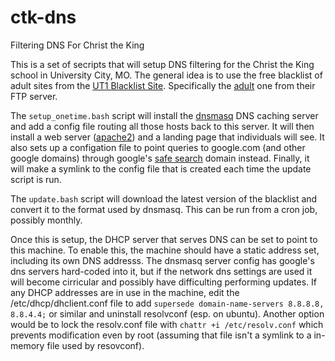 # ctk-dns
Filtering DNS For Christ the King

This is a set of secripts that will setup DNS filtering for the Christ the King school in University City, MO. The general idea is to use the free blacklist of adult sites from the [UT1 Blacklist Site](http://dsi.ut-capitole.fr/blacklists/index_en.php). Specifically the [adult](ftp://ftp.ut-capitole.fr/pub/reseau/cache/squidguard_contrib/adult.tar.gz) one from their FTP server.

The `setup_onetime.bash` script will install the [dnsmasq](http://www.thekelleys.org.uk/dnsmasq/doc.html) DNS caching server and add a config file routing all those hosts back to this server. It will then install a web server ([apache2](https://httpd.apache.org/)) and a landing page that individuals will see. It also sets up a configation file to point queries to google.com (and other google domains) through google's [safe search](https://support.google.com/websearch/answer/186669?hl=en) domain instead. Finally, it will make a symlink to the config file that is created each time the update script is run.

The `update.bash` script will download the latest version of the blacklist and convert it to the format used by dnsmasq.  This can be run from a cron job, possibly monthly.

Once this is setup, the DHCP server that serves DNS can be set to point to this machine. To enable this, the machine should have a static address set, including its own DNS addresss. The dnsmasq server config has google's dns servers hard-coded into it, but if the network dns settings are used it will become cirricular and possibly have difficulting performing updates. If any DHCP addresses are in use in the machine, edit the /etc/dhcp/dhclient.conf file to add `supersede domain-name-servers 8.8.8.8, 8.8.4.4;` or similar and uninstall resolvconf (esp. on ubuntu). 
Another option would be to lock the resolv.conf file with `chattr +i /etc/resolv.conf` which prevents modification even by root (assuming that file isn't a symlink to a in-memory file used by resovconf).



